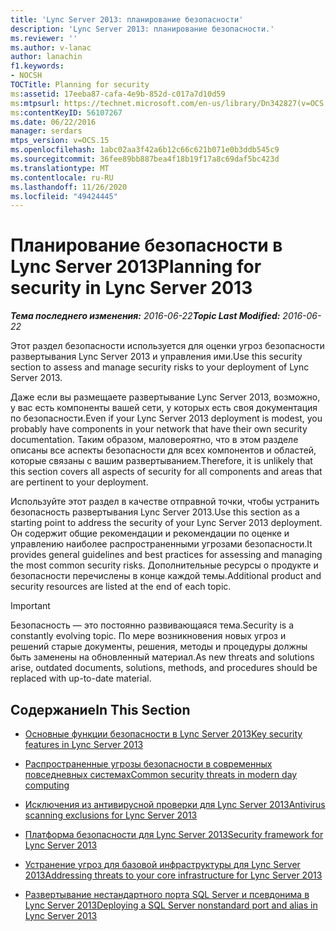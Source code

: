 ```yaml
---
title: 'Lync Server 2013: планирование безопасности'
description: 'Lync Server 2013: планирование безопасности.'
ms.reviewer: ''
ms.author: v-lanac
author: lanachin
f1.keywords:
- NOCSH
TOCTitle: Planning for security
ms:assetid: 17eeba87-cafa-4e9b-852d-c017a7d10d59
ms:mtpsurl: https://technet.microsoft.com/en-us/library/Dn342827(v=OCS.15)
ms:contentKeyID: 56107267
ms.date: 06/22/2016
manager: serdars
mtps_version: v=OCS.15
ms.openlocfilehash: 1abc02aa3f42a6b12c66c621b071e0b3ddb545c9
ms.sourcegitcommit: 36fee89bb887bea4f18b19f17a8c69daf5bc423d
ms.translationtype: MT
ms.contentlocale: ru-RU
ms.lasthandoff: 11/26/2020
ms.locfileid: "49424445"
---
```

# <a name="planning-for-security-in-lync-server-2013"></a><span data-ttu-id="8deb4-103">Планирование безопасности в Lync Server 2013</span><span class="sxs-lookup"><span data-stu-id="8deb4-103">Planning for security in Lync Server 2013</span></span>

<div data-xmlns="http://www.w3.org/1999/xhtml">

<div class="topic" data-xmlns="http://www.w3.org/1999/xhtml" data-msxsl="urn:schemas-microsoft-com:xslt" data-cs="https://msdn.microsoft.com/">

<div data-asp="https://msdn2.microsoft.com/asp">



</div>

<div id="mainSection">

<div id="mainBody"><span data-ttu-id="8deb4-104">

<span> </span></span><span class="sxs-lookup"><span data-stu-id="8deb4-104">

<span> </span></span></span>

<span data-ttu-id="8deb4-105">_**Тема последнего изменения:** 2016-06-22_</span><span class="sxs-lookup"><span data-stu-id="8deb4-105">_**Topic Last Modified:** 2016-06-22_</span></span>

<span data-ttu-id="8deb4-106">Этот раздел безопасности используется для оценки угроз безопасности развертывания Lync Server 2013 и управления ими.</span><span class="sxs-lookup"><span data-stu-id="8deb4-106">Use this security section to assess and manage security risks to your deployment of Lync Server 2013.</span></span>

<span data-ttu-id="8deb4-107">Даже если вы размещаете развертывание Lync Server 2013, возможно, у вас есть компоненты вашей сети, у которых есть своя документация по безопасности.</span><span class="sxs-lookup"><span data-stu-id="8deb4-107">Even if your Lync Server 2013 deployment is modest, you probably have components in your network that have their own security documentation.</span></span> <span data-ttu-id="8deb4-108">Таким образом, маловероятно, что в этом разделе описаны все аспекты безопасности для всех компонентов и областей, которые связаны с вашим развертыванием.</span><span class="sxs-lookup"><span data-stu-id="8deb4-108">Therefore, it is unlikely that this section covers all aspects of security for all components and areas that are pertinent to your deployment.</span></span>

<span data-ttu-id="8deb4-109">Используйте этот раздел в качестве отправной точки, чтобы устранить безопасность развертывания Lync Server 2013.</span><span class="sxs-lookup"><span data-stu-id="8deb4-109">Use this section as a starting point to address the security of your Lync Server 2013 deployment.</span></span> <span data-ttu-id="8deb4-110">Он содержит общие рекомендации и рекомендации по оценке и управлению наиболее распространенными угрозами безопасности.</span><span class="sxs-lookup"><span data-stu-id="8deb4-110">It provides general guidelines and best practices for assessing and managing the most common security risks.</span></span> <span data-ttu-id="8deb4-111">Дополнительные ресурсы о продукте и безопасности перечислены в конце каждой темы.</span><span class="sxs-lookup"><span data-stu-id="8deb4-111">Additional product and security resources are listed at the end of each topic.</span></span>

<div>


> [!IMPORTANT]  
> <span data-ttu-id="8deb4-112">Безопасность — это постоянно развивающаяся тема.</span><span class="sxs-lookup"><span data-stu-id="8deb4-112">Security is a constantly evolving topic.</span></span> <span data-ttu-id="8deb4-113">По мере возникновения новых угроз и решений старые документы, решения, методы и процедуры должны быть заменены на обновленный материал.</span><span class="sxs-lookup"><span data-stu-id="8deb4-113">As new threats and solutions arise, outdated documents, solutions, methods, and procedures should be replaced with up-to-date material.</span></span>



</div>

<div>

## <a name="in-this-section"></a><span data-ttu-id="8deb4-114">Содержание</span><span class="sxs-lookup"><span data-stu-id="8deb4-114">In This Section</span></span>

  - [<span data-ttu-id="8deb4-115">Основные функции безопасности в Lync Server 2013</span><span class="sxs-lookup"><span data-stu-id="8deb4-115">Key security features in Lync Server 2013</span></span>](lync-server-2013-key-security-features.md)

  - [<span data-ttu-id="8deb4-116">Распространенные угрозы безопасности в современных повседневных системах</span><span class="sxs-lookup"><span data-stu-id="8deb4-116">Common security threats in modern day computing</span></span>](lync-server-2013-common-security-threats-in-modern-day-computing.md)

  - [<span data-ttu-id="8deb4-117">Исключения из антивирусной проверки для Lync Server 2013</span><span class="sxs-lookup"><span data-stu-id="8deb4-117">Antivirus scanning exclusions for Lync Server 2013</span></span>](lync-server-2013-antivirus-scanning-exclusions.md)

  - [<span data-ttu-id="8deb4-118">Платформа безопасности для Lync Server 2013</span><span class="sxs-lookup"><span data-stu-id="8deb4-118">Security framework for Lync Server 2013</span></span>](lync-server-2013-security-framework-for-lync-server.md)

  - [<span data-ttu-id="8deb4-119">Устранение угроз для базовой инфраструктуры для Lync Server 2013</span><span class="sxs-lookup"><span data-stu-id="8deb4-119">Addressing threats to your core infrastructure for Lync Server 2013</span></span>](lync-server-2013-addressing-threats-to-your-core-infrastructure.md)

  - [<span data-ttu-id="8deb4-120">Развертывание нестандартного порта SQL Server и псевдонима в Lync Server 2013</span><span class="sxs-lookup"><span data-stu-id="8deb4-120">Deploying a SQL Server nonstandard port and alias in Lync Server 2013</span></span>](deploying-a-sql-server-nonstandard-port-and-alias-in-lync-server-2013.md)

<span data-ttu-id="8deb4-121"></div>

</div>

<span> </span>

</div>

</div>

</span><span class="sxs-lookup"><span data-stu-id="8deb4-121"></div>

</div>

<span> </span>

</div>

</div>

</span></span></div>

